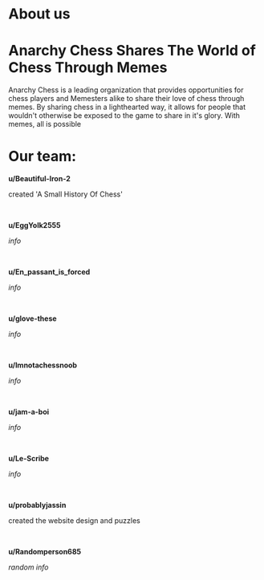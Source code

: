 # About us

# Anarchy Chess Shares The World of Chess Through Memes

Anarchy Chess is a leading organization that provides opportunities for chess players and Memesters alike to share their love of chess through memes. 
By sharing chess in a lighthearted way, it allows for people that wouldn't otherwise be exposed to the game to share in it's glory. With memes, all is possible

# Our team:

**u/Beautiful-Iron-2**

created 'A Small History Of Chess'

<br>

**u/EggYolk2555**

*info*

<br>

**u/En_passant_is_forced**

*info*

<br>

**u/glove-these**

*info*

<br>

**u/Imnotachessnoob**

*info*

<br>

**u/jam-a-boi**

*info*

<br>

**u/Le-Scribe**

*info*

<br>

**u/probablyjassin**

created the website design and puzzles

<br>

**u/Randomperson685**

*random info*